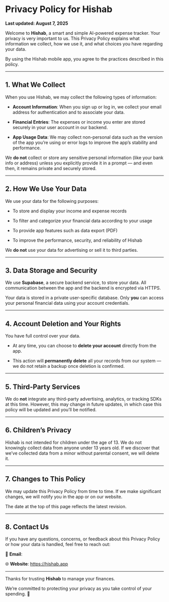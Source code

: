 # **Privacy Policy for Hishab**

**Last updated: August 7, 2025**

Welcome to **Hishab**, a smart and simple AI-powered expense tracker. Your privacy is very important to us. This Privacy Policy explains what information we collect, how we use it, and what choices you have regarding your data.

By using the Hishab mobile app, you agree to the practices described in this policy.

---

## **1\. What We Collect**

When you use Hishab, we may collect the following types of information:

* **Account Information**: When you sign up or log in, we collect your email address for authentication and to associate your data.

* **Financial Entries**: The expenses or income you enter are stored securely in your user account in our backend.

* **App Usage Data**: We may collect non-personal data such as the version of the app you’re using or error logs to improve the app’s stability and performance.

We **do not** collect or store any sensitive personal information (like your bank info or address) unless you explicitly provide it in a prompt — and even then, it remains private and securely stored.

---

## **2\. How We Use Your Data**

We use your data for the following purposes:

* To store and display your income and expense records

* To filter and categorize your financial data according to your usage

* To provide app features such as data export (PDF)

* To improve the performance, security, and reliability of Hishab

We **do not** use your data for advertising or sell it to third parties.

---

## **3\. Data Storage and Security**

We use **Supabase**, a secure backend service, to store your data. All communication between the app and the backend is encrypted via HTTPS.

Your data is stored in a private user-specific database. Only **you** can access your personal financial data using your account credentials.

---

## **4\. Account Deletion and Your Rights**

You have full control over your data.

* At any time, you can choose to **delete your account** directly from the app.

* This action will **permanently delete** all your records from our system — we do not retain a backup once deletion is confirmed.

---

## **5\. Third-Party Services**

We do **not** integrate any third-party advertising, analytics, or tracking SDKs at this time. However, this may change in future updates, in which case this policy will be updated and you’ll be notified.

---

## **6\. Children’s Privacy**

Hishab is not intended for children under the age of 13\. We do not knowingly collect data from anyone under 13 years old. If we discover that we’ve collected data from a minor without parental consent, we will delete it.

---

## **7\. Changes to This Policy**

We may update this Privacy Policy from time to time. If we make significant changes, we will notify you in the app or on our website.

The date at the top of this page reflects the latest revision.

---

## **8\. Contact Us**

If you have any questions, concerns, or feedback about this Privacy Policy or how your data is handled, feel free to reach out:

📧 **Email**: 

🌐 **Website**: https://hishab.app

---

Thanks for trusting **Hishab** to manage your finances.

We’re committed to protecting your privacy as you take control of your spending. 💙

